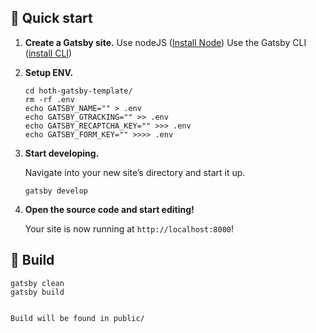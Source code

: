 ## 🚀 Quick start

1.  **Create a Gatsby site.**
    Use nodeJS ([Install Node](https://nodejs.org/en/download/current))
    Use the Gatsby CLI ([install CLI](https://www.gatsbyjs.com/docs/tutorial/getting-started/part-0/#gatsby-cli))

2.  **Setup ENV.**

    ```shell
    cd hoth-gatsby-template/
    rm -rf .env
    echo GATSBY_NAME="" > .env
    echo GATSBY_GTRACKING="" >> .env
    echo GATSBY_RECAPTCHA_KEY="" >>> .env
    echo GATSBY_FORM_KEY="" >>>> .env
    ```

3.  **Start developing.**

    Navigate into your new site’s directory and start it up.

    ```shell
    gatsby develop
    ```

4.  **Open the source code and start editing!**

    Your site is now running at `http://localhost:8000`!

## 🚀 Build

    gatsby clean
    gatsby build


    Build will be found in public/
